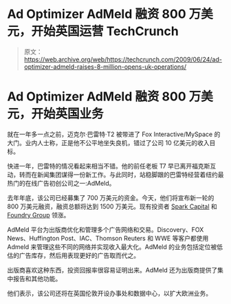 # Ad Optimizer AdMeld 融资 800 万美元，开始英国运营 TechCrunch

> 原文：<https://web.archive.org/web/https://techcrunch.com/2009/06/24/ad-optimizer-admeld-raises-8-million-opens-uk-operations/>

# Ad Optimizer AdMeld 融资 800 万美元，开始英国业务

就在一年多一点之前，迈克尔·巴雷特·T2 被带进了 Fox Interactive/MySpace 的大门。业内人士称，正是他不公平地坐失良机，错过了公司 10 亿美元的收入目标。

快进一年，巴雷特的情况看起来相当不错。他的前任老板 T7 早已离开福克斯互动，转而在新闻集团谋得一份新工作。与此同时，站稳脚跟的巴雷特经营着纽约最热门的在线广告初创公司之一:AdMeld。

去年年底，该公司已经募集了 700 万美元的资金。今天，他们将宣布新一轮的 800 万美元融资，融资总额将达到 1500 万美元。现有投资者 [Spark Capital](https://web.archive.org/web/20221208230901/http://www.crunchbase.com/financial-organization/spark-capital) 和 [Foundry Group](https://web.archive.org/web/20221208230901/http://www.crunchbase.com/financial-organization/foundry-group) 领涨。

AdMeld 平台为出版商优化和管理多个广告网络和交易。Discovery、FOX News、Huffington Post、IAC、Thomson Reuters 和 WWE 等客户都使用 Admeld 来管理这些不同的网络并实现收入最大化。AdMeld 的业务包括定位被低估的广告库存，然后用表现更好的广告取而代之。

出版商喜欢这种东西，投资回报率很容易证明出来。AdMeld 还为出版商提供了集中报告和其他功能。

他们表示，该公司还将在英国伦敦开设办事处和数据中心，以扩大欧洲业务。